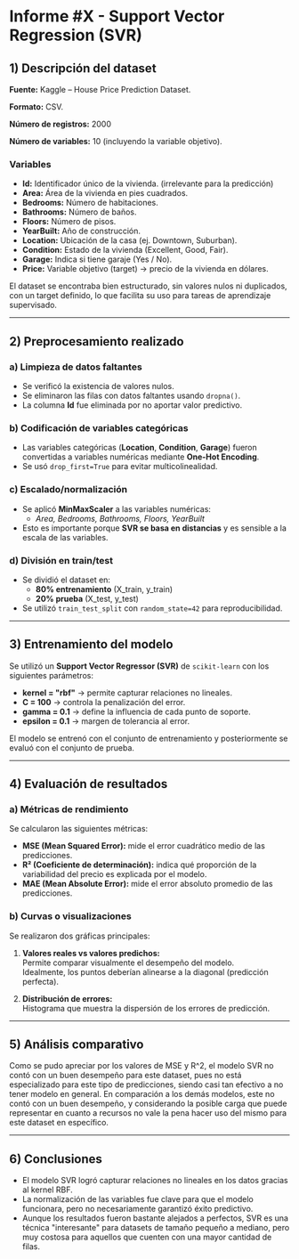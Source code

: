 # Informe #X - Support Vector Regression (SVR)

## 1) Descripción del dataset

**Fuente:** Kaggle – House Price Prediction Dataset.  

**Formato:** CSV.  

**Número de registros:** 2000  

**Número de variables:** 10 (incluyendo la variable objetivo).  

### Variables

- **Id:** Identificador único de la vivienda. (irrelevante para la predicción)  
- **Area:** Área de la vivienda en pies cuadrados.  
- **Bedrooms:** Número de habitaciones.  
- **Bathrooms:** Número de baños.  
- **Floors:** Número de pisos.  
- **YearBuilt:** Año de construcción.  
- **Location:** Ubicación de la casa (ej. Downtown, Suburban).  
- **Condition:** Estado de la vivienda (Excellent, Good, Fair).  
- **Garage:** Indica si tiene garaje (Yes / No).  
- **Price:** Variable objetivo (target) → precio de la vivienda en dólares.  

El dataset se encontraba bien estructurado, sin valores nulos ni duplicados, con un target definido, lo que facilita su uso para tareas de aprendizaje supervisado.

---

## 2) Preprocesamiento realizado

### a) Limpieza de datos faltantes
- Se verificó la existencia de valores nulos.  
- Se eliminaron las filas con datos faltantes usando `dropna()`.  
- La columna **Id** fue eliminada por no aportar valor predictivo.  

### b) Codificación de variables categóricas
- Las variables categóricas (**Location**, **Condition**, **Garage**) fueron convertidas a variables numéricas mediante **One-Hot Encoding**.  
- Se usó `drop_first=True` para evitar multicolinealidad.  

### c) Escalado/normalización
- Se aplicó **MinMaxScaler** a las variables numéricas:  
  - *Area, Bedrooms, Bathrooms, Floors, YearBuilt*  
- Esto es importante porque **SVR se basa en distancias** y es sensible a la escala de las variables.  

### d) División en train/test
- Se dividió el dataset en:  
  - **80% entrenamiento** (X_train, y_train)  
  - **20% prueba** (X_test, y_test)  
- Se utilizó `train_test_split` con `random_state=42` para reproducibilidad.  

---

## 3) Entrenamiento del modelo

Se utilizó un **Support Vector Regressor (SVR)** de `scikit-learn` con los siguientes parámetros:  

- **kernel = "rbf"** → permite capturar relaciones no lineales.  
- **C = 100** → controla la penalización del error.  
- **gamma = 0.1** → define la influencia de cada punto de soporte.  
- **epsilon = 0.1** → margen de tolerancia al error.  

El modelo se entrenó con el conjunto de entrenamiento y posteriormente se evaluó con el conjunto de prueba.  

---

## 4) Evaluación de resultados

### a) Métricas de rendimiento
Se calcularon las siguientes métricas:  

- **MSE (Mean Squared Error):** mide el error cuadrático medio de las predicciones.  
- **R² (Coeficiente de determinación):** indica qué proporción de la variabilidad del precio es explicada por el modelo.  
- **MAE (Mean Absolute Error):** mide el error absoluto promedio de las predicciones.  

### b) Curvas o visualizaciones
Se realizaron dos gráficas principales:  

1. **Valores reales vs valores predichos:**  
   Permite comparar visualmente el desempeño del modelo.  
   Idealmente, los puntos deberían alinearse a la diagonal (predicción perfecta).  

2. **Distribución de errores:**  
   Histograma que muestra la dispersión de los errores de predicción.  

---

## 5) Análisis comparativo

Como se pudo apreciar por los valores de MSE y R^2, el modelo SVR no contó con un buen desempeño para este dataset, pues no está especializado para este tipo de predicciones, siendo casi tan efectivo a no tener modelo en general. En comparación a los demás modelos, este no contó con un buen desempeño, y considerando la posible carga que puede representar en cuanto a recursos no vale la pena hacer uso del mismo para este dataset en específico.

---

## 6) Conclusiones

- El modelo SVR logró capturar relaciones no lineales en los datos gracias al kernel RBF.  
- La normalización de las variables fue clave para que el modelo funcionara, pero no necesariamente garantizó éxito predictivo.  
- Aunque los resultados fueron bastante alejados a perfectos, SVR es una técnica "interesante" para datasets de tamaño pequeño a mediano, pero muy costosa para aquellos que cuenten con una mayor cantidad de filas.  
